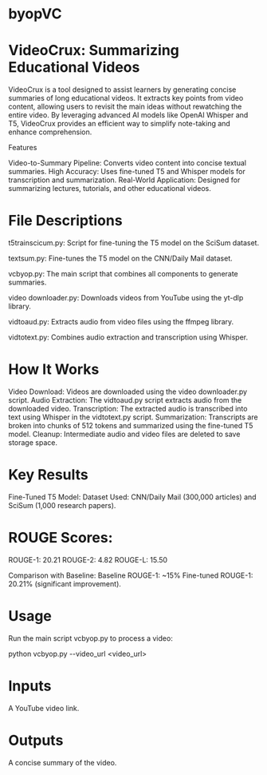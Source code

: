 # byopVC
# VideoCrux: Summarizing Educational Videos

VideoCrux is a tool designed to assist learners by generating concise summaries of long educational videos. It extracts key points from video content, allowing users to revisit the main ideas without rewatching the entire video. By leveraging advanced AI models like OpenAI Whisper and T5, VideoCrux provides an efficient way to simplify note-taking and enhance comprehension.

Features

Video-to-Summary Pipeline: Converts video content into concise textual summaries.
High Accuracy: Uses fine-tuned T5 and Whisper models for transcription and summarization.
Real-World Application: Designed for summarizing lectures, tutorials, and other educational videos.

# File Descriptions

t5trainscicum.py: Script for fine-tuning the T5 model on the SciSum dataset.

textsum.py: Fine-tunes the T5 model on the CNN/Daily Mail dataset.

vcbyop.py: The main script that combines all components to generate summaries.

video downloader.py: Downloads videos from YouTube using the yt-dlp library.

vidtoaud.py: Extracts audio from video files using the ffmpeg library.

vidtotext.py: Combines audio extraction and transcription using Whisper.

# How It Works

Video Download: Videos are downloaded using the video downloader.py script.
Audio Extraction: The vidtoaud.py script extracts audio from the downloaded video.
Transcription: The extracted audio is transcribed into text using Whisper in the vidtotext.py script.
Summarization: Transcripts are broken into chunks of 512 tokens and summarized using the fine-tuned T5 model.
Cleanup: Intermediate audio and video files are deleted to save storage space.

# Key Results

Fine-Tuned T5 Model:
Dataset Used: CNN/Daily Mail (300,000 articles) and SciSum (1,000 research papers).
# ROUGE Scores:

ROUGE-1: 20.21
ROUGE-2: 4.82
ROUGE-L: 15.50

Comparison with Baseline:
Baseline ROUGE-1: ~15%
Fine-tuned ROUGE-1: 20.21% (significant improvement).


# Usage

Run the main script vcbyop.py to process a video:

python vcbyop.py --video_url <video_url>

# Inputs

A YouTube video link.

# Outputs

A concise summary of the video.




 
